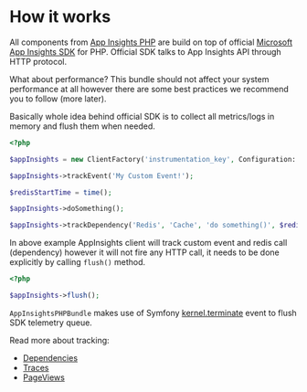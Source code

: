 # How it works

All components from [App Insights PHP](https://github.com/app-insights-php) are build on top of 
official [Microsoft App Insights SDK](https://github.com/Microsoft/ApplicationInsights-PHP) for PHP. Official SDK talks to App Insights API through HTTP protocol. 

What about performance? This bundle should not affect your system performance at all however
there are some best practices we recommend you to follow (more later). 

Basically whole idea behind official SDK is to collect all metrics/logs in memory and flush them 
when needed. 

```php
<?php

$appInsights = new ClientFactory('instrumentation_key', Configuration::default());

$appInsights->trackEvent('My Custom Event!');

$redisStartTime = time();

$appInsights->doSomething();

$appInsights->trackDependency('Redis', 'Cache', 'do something()', $redisStartTime);
```

In above example AppInsights client will track custom event and redis call (dependency) however
it will not fire any HTTP call, it needs to be done explicitly by calling `flush()` method.

```php
<?php

$appInsights->flush();

``` 

`AppInsightsPHPBundle` makes use of Symfony [kernel.terminate](https://symfony.com/doc/current/reference/events.html#kernel-terminate) event
to flush SDK telemetry queue. 


Read more about tracking: 

* [Dependencies](dependencies.md)
* [Traces](traces.md)
* [PageViews](page_views.md)